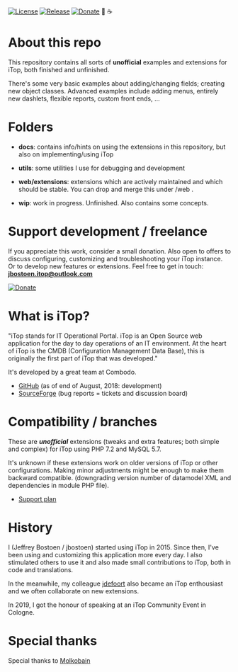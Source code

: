 
[![License](https://img.shields.io/github/license/jbostoen/iTop-custom-extensions)](https://github.com/jbostoen/iTop-custom-extensions/blob/master/license.md)
[![Release](https://img.shields.io/github/release/jbostoen/iTop-custom-extensions)](https://github.com/jbostoen/iTop-custom-extensions/releases)
[![Donate](https://img.shields.io/badge/Donate-PayPal-green.svg)](https://www.paypal.me/jbostoen)
🍻 ☕

# About this repo
This repository contains all sorts of **unofficial** examples and extensions for iTop, both finished and unfinished.

There's some very basic examples about adding/changing fields; creating new object classes. 
Advanced examples include adding menus, entirely new dashlets, flexible reports, custom front ends, ...


# Folders
- **docs**: contains info/hints on using the extensions in this repository, but also on implementing/using iTop
- **utils**: some utilities I use for debugging and development
- **web/extensions**: extensions which are actively maintained and which should be stable. You can drop and merge this under <iTop folder>/web .

- **wip**: work in progress. Unfinished. Also contains some concepts.


# Support development / freelance
If you appreciate this work, consider a small donation.
Also open to offers to discuss configuring, customizing and troubleshooting your iTop instance. 
Or to develop new features or extensions.
Feel free to get in touch: **jbostoen.itop@outlook.com**

[![Donate](https://img.shields.io/badge/Donate-PayPal-green.svg)](https://www.paypal.me/jbostoen)


# What is iTop?
"iTop stands for IT Operational Portal. iTop is an Open Source web application for the day to day operations of an IT environment. At the heart of iTop is the CMDB (Configuration Management Data Base), this is originally the first part of iTop that was developed." 

It's developed by a great team at Combodo.
- [GitHub](https://github.com/Combodo/iTop) (as of end of August, 2018: development)
- [SourceForge](https://sourceforge.net/p/itop/discussion/) (bug reports = tickets and discussion board)


# Compatibility / branches
These are ***unofficial*** extensions (tweaks and extra features; both simple and complex) for iTop using PHP 7.2 and MySQL 5.7.

It's unknown if these extensions work on older versions of iTop or other configurations.
Making minor adjustments might be enough to make them backward compatible. (downgrading version number of datamodel XML and dependencies in module PHP file).

* [Support plan](https://github.com/jbostoen/iTop-custom-extensions/blob/master/docs/support%20plan.md)


# History
I (Jeffrey Bostoen / jbostoen) started using iTop in 2015. Since then, I've been using and customizing this application more every day. 
I also stimulated others to use it and also made small contributions to iTop, both in code and translations.

In the meanwhile, my colleague [jdefoort](https://github.com/jdefoort) also became an iTop enthousiast and we often collaborate on new extensions.

In 2019, I got the honour of speaking at an iTop Community Event in Cologne.


# Special thanks
Special thanks to [Molkobain](https://github.com/Molkobain)
